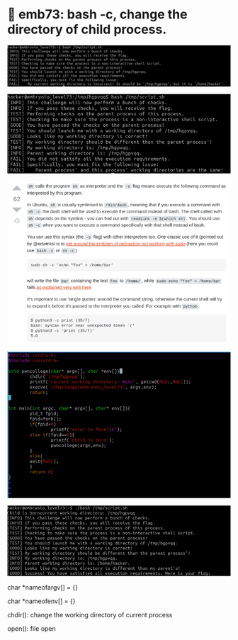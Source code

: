 # 🔴 emb73: bash -c, change the directory of child process.

![](<../.gitbook/assets/image (180) (1).png>)

![](<../.gitbook/assets/image (137).png>)

![bash -c or sh -c. ](<../.gitbook/assets/image (108).png>)

![Change the directory of child process. ](<../.gitbook/assets/image (122).png>)

![So I get the flag.](<../.gitbook/assets/image (213).png>)

char \*nameofargv\[] = {}

char \*nameofenv\[] = {}

chdir(): change the working directory of current process

open(): file open
